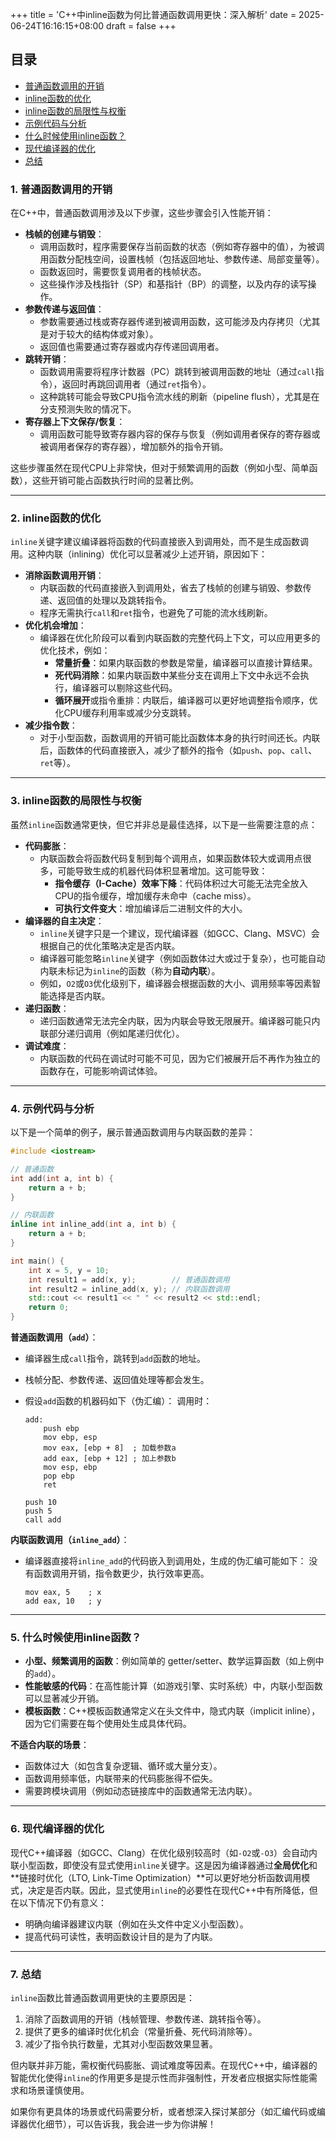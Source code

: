 +++
title = 'C++中inline函数为何比普通函数调用更快：深入解析'
date = 2025-06-24T16:16:15+08:00
draft = false
+++

## 目录
- [普通函数调用的开销](#1-普通函数调用的开销)
- [inline函数的优化](#2-inline函数的优化)
- [inline函数的局限性与权衡](#3-inline函数的局限性与权衡)
- [示例代码与分析](#4-示例代码与分析)
- [什么时候使用inline函数？](#5-什么时候使用inline函数)
- [现代编译器的优化](#6-现代编译器的优化)
- [总结](#7-总结)

### 1. **普通函数调用的开销**

在C++中，普通函数调用涉及以下步骤，这些步骤会引入性能开销：

- **栈帧的创建与销毁**：
    - 调用函数时，程序需要保存当前函数的状态（例如寄存器中的值），为被调用函数分配栈空间，设置栈帧（包括返回地址、参数传递、局部变量等）。
    - 函数返回时，需要恢复调用者的栈帧状态。
    - 这些操作涉及栈指针（SP）和基指针（BP）的调整，以及内存的读写操作。
- **参数传递与返回值**：
    - 参数需要通过栈或寄存器传递到被调用函数，这可能涉及内存拷贝（尤其是对于较大的结构体或对象）。
    - 返回值也需要通过寄存器或内存传递回调用者。
- **跳转开销**：
    - 函数调用需要将程序计数器（PC）跳转到被调用函数的地址（通过`call`指令），返回时再跳回调用者（通过`ret`指令）。
    - 这种跳转可能会导致CPU指令流水线的刷新（pipeline flush），尤其是在分支预测失败的情况下。
- **寄存器上下文保存/恢复**：
    - 调用函数可能导致寄存器内容的保存与恢复（例如调用者保存的寄存器或被调用者保存的寄存器），增加额外的指令开销。

这些步骤虽然在现代CPU上非常快，但对于频繁调用的函数（例如小型、简单函数），这些开销可能占函数执行时间的显著比例。

---

### 2. **inline函数的优化**

`inline`关键字建议编译器将函数的代码直接嵌入到调用处，而不是生成函数调用。这种内联（inlining）优化可以显著减少上述开销，原因如下：

- **消除函数调用开销**：
    - 内联函数的代码直接嵌入到调用处，省去了栈帧的创建与销毁、参数传递、返回值的处理以及跳转指令。
    - 程序无需执行`call`和`ret`指令，也避免了可能的流水线刷新。
- **优化机会增加**：
    - 编译器在优化阶段可以看到内联函数的完整代码上下文，可以应用更多的优化技术，例如：
        - **常量折叠**：如果内联函数的参数是常量，编译器可以直接计算结果。
        - **死代码消除**：如果内联函数中某些分支在调用上下文中永远不会执行，编译器可以剔除这些代码。
        - **循环展开**或指令重排：内联后，编译器可以更好地调整指令顺序，优化CPU缓存利用率或减少分支跳转。
- **减少指令数**：
    - 对于小型函数，函数调用的开销可能比函数体本身的执行时间还长。内联后，函数体的代码直接嵌入，减少了额外的指令（如`push`、`pop`、`call`、`ret`等）。

---

### 3. **inline函数的局限性与权衡**

虽然`inline`函数通常更快，但它并非总是最佳选择，以下是一些需要注意的点：

- **代码膨胀**：
    - 内联函数会将函数代码复制到每个调用点，如果函数体较大或调用点很多，可能导致生成的机器代码体积显著增加。这可能导致：
        - **指令缓存（I-Cache）效率下降**：代码体积过大可能无法完全放入CPU的指令缓存，增加缓存未命中（cache miss）。
        - **可执行文件变大**：增加编译后二进制文件的大小。
- **编译器的自主决定**：
    - `inline`关键字只是一个建议，现代编译器（如GCC、Clang、MSVC）会根据自己的优化策略决定是否内联。
    - 编译器可能忽略`inline`关键字（例如函数体过大或过于复杂），也可能自动内联未标记为`inline`的函数（称为**自动内联**）。
    - 例如，`O2`或`O3`优化级别下，编译器会根据函数的大小、调用频率等因素智能选择是否内联。
- **递归函数**：
    - 递归函数通常无法完全内联，因为内联会导致无限展开。编译器可能只内联部分递归调用（例如尾递归优化）。
- **调试难度**：
    - 内联函数的代码在调试时可能不可见，因为它们被展开后不再作为独立的函数存在，可能影响调试体验。

---

### 4. **示例代码与分析**

以下是一个简单的例子，展示普通函数调用与内联函数的差异：

```cpp
#include <iostream>

// 普通函数
int add(int a, int b) {
    return a + b;
}

// 内联函数
inline int inline_add(int a, int b) {
    return a + b;
}

int main() {
    int x = 5, y = 10;
    int result1 = add(x, y);        // 普通函数调用
    int result2 = inline_add(x, y); // 内联函数调用
    std::cout << result1 << " " << result2 << std::endl;
    return 0;
}

```

**普通函数调用（`add`）**：

- 编译器生成`call`指令，跳转到`add`函数的地址。
- 栈帧分配、参数传递、返回值处理等都会发生。
- 假设`add`函数的机器码如下（伪汇编）：
调用时：
    
    ```
    add:
        push ebp
        mov ebp, esp
        mov eax, [ebp + 8]  ; 加载参数a
        add eax, [ebp + 12] ; 加上参数b
        mov esp, ebp
        pop ebp
        ret
    
    ```
    
    ```
    push 10
    push 5
    call add
    
    ```
    

**内联函数调用（`inline_add`）**：

- 编译器直接将`inline_add`的代码嵌入到调用处，生成的伪汇编可能如下：
没有函数调用开销，指令数更少，执行效率更高。
    
    ```
    mov eax, 5    ; x
    add eax, 10   ; y
    
    ```
    

---

### 5. **什么时候使用inline函数？**

- **小型、频繁调用的函数**：例如简单的 getter/setter、数学运算函数（如上例中的`add`）。
- **性能敏感的代码**：在高性能计算（如游戏引擎、实时系统）中，内联小型函数可以显著减少开销。
- **模板函数**：C++模板函数通常定义在头文件中，隐式内联（implicit inline），因为它们需要在每个使用处生成具体代码。

**不适合内联的场景**：

- 函数体过大（如包含复杂逻辑、循环或大量分支）。
- 函数调用频率低，内联带来的代码膨胀得不偿失。
- 需要跨模块调用（例如动态链接库中的函数通常无法内联）。

---

### 6. **现代编译器的优化**

现代C++编译器（如GCC、Clang）在优化级别较高时（如`-O2`或`-O3`）会自动内联小型函数，即使没有显式使用`inline`关键字。这是因为编译器通过**全局优化**和**链接时优化（LTO, Link-Time Optimization）**可以更好地分析函数调用模式，决定是否内联。因此，显式使用`inline`的必要性在现代C++中有所降低，但在以下情况下仍有意义：

- 明确向编译器建议内联（例如在头文件中定义小型函数）。
- 提高代码可读性，表明函数设计目的是为了内联。

---

### 7. **总结**

`inline`函数比普通函数调用更快的主要原因是：

1. 消除了函数调用的开销（栈帧管理、参数传递、跳转指令等）。
2. 提供了更多的编译时优化机会（常量折叠、死代码消除等）。
3. 减少了指令执行数量，尤其对小型函数效果显著。

但内联并非万能，需权衡代码膨胀、调试难度等因素。在现代C++中，编译器的智能优化使得`inline`的作用更多是提示性而非强制性，开发者应根据实际性能需求和场景谨慎使用。

如果你有更具体的场景或代码需要分析，或者想深入探讨某部分（如汇编代码或编译器优化细节），可以告诉我，我会进一步为你讲解！